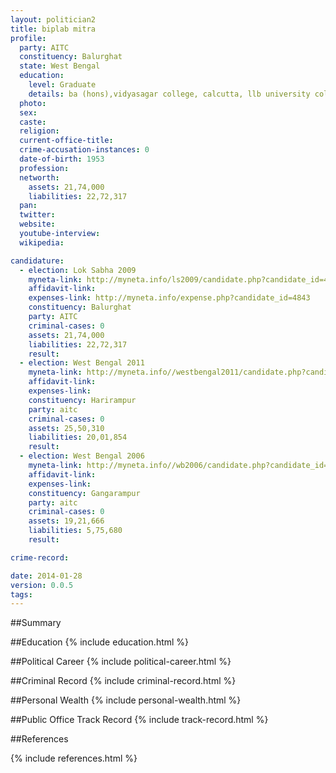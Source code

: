 ```yaml
---
layout: politician2
title: biplab mitra
profile: 
  party: AITC
  constituency: Balurghat
  state: West Bengal
  education: 
    level: Graduate
    details: ba (hons),vidyasagar college, calcutta, llb university college of law
  photo: 
  sex: 
  caste: 
  religion: 
  current-office-title: 
  crime-accusation-instances: 0
  date-of-birth: 1953
  profession: 
  networth: 
    assets: 21,74,000
    liabilities: 22,72,317
  pan: 
  twitter: 
  website: 
  youtube-interview: 
  wikipedia: 

candidature: 
  - election: Lok Sabha 2009
    myneta-link: http://myneta.info/ls2009/candidate.php?candidate_id=4843
    affidavit-link: 
    expenses-link: http://myneta.info/expense.php?candidate_id=4843
    constituency: Balurghat 
    party: AITC
    criminal-cases: 0
    assets: 21,74,000
    liabilities: 22,72,317
    result:  
  - election: West Bengal 2011
    myneta-link: http://myneta.info//westbengal2011/candidate.php?candidate_id=90
    affidavit-link: 
    expenses-link: 
    constituency: Harirampur 
    party: aitc
    criminal-cases: 0
    assets: 25,50,310
    liabilities: 20,01,854
    result:  
  - election: West Bengal 2006
    myneta-link: http://myneta.info//wb2006/candidate.php?candidate_id=148
    affidavit-link: 
    expenses-link: 
    constituency: Gangarampur 
    party: aitc
    criminal-cases: 0
    assets: 19,21,666
    liabilities: 5,75,680
    result:  

crime-record: 

date: 2014-01-28
version: 0.0.5
tags: 
---
```

##Summary


##Education
{% include education.html %}


##Political Career
{% include political-career.html %}


##Criminal Record
{% include criminal-record.html %}


##Personal Wealth
{% include personal-wealth.html %}


##Public Office Track Record
{% include track-record.html %}


##References


{% include references.html %}